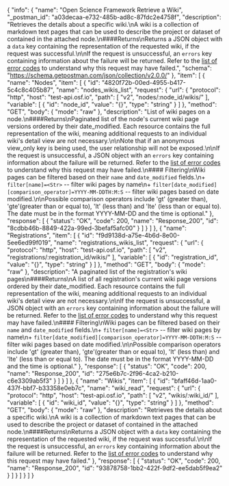 {
  "info": {
    "name": "Open Science Framework Retrieve a Wiki",
    "_postman_id": "a03decaa-e732-485b-ad8c-87fdc2e4758f",
    "description": "Retrieves the details about a specific wiki.\nA wiki is a collection of markdown text pages that can be used to describe the project or dataset of contained in the attached node.\n####Returns\nReturns a JSON object with a `data` key containing the representation of the requested wiki, if the request was successful.\n\nIf the request is unsuccessful, an `errors` key containing information about the failure will be returned. Refer to the [list of error codes](#Introduction_error_codes) to understand why this request may have failed.",
    "schema": "https://schema.getpostman.com/json/collection/v2.0.0/"
  },
  "item": [
    {
      "name": "Nodes",
      "item": [
        {
          "id": "4820f72b-00ed-4955-b417-5c4c8c405b87",
          "name": "nodes_wikis_list",
          "request": {
            "url": {
              "protocol": "http",
              "host": "test-api.osf.io",
              "path": [
                "v2",
                "nodes/:node_id/wikis/"
              ],
              "variable": [
                {
                  "id": "node_id",
                  "value": "{}",
                  "type": "string"
                }
              ]
            },
            "method": "GET",
            "body": {
              "mode": "raw"
            },
            "description": "List of wiki pages on a node.\n####Returns\nPaginated list of the node's current wiki page versions ordered by their date_modified. Each resource contains the full representation of the wiki, meaning additional requests to an individual wiki's detail view are not necessary.\n\nNote that if an anonymous view_only key is being used, the user relationship will not be exposed.\n\nIf the request is unsuccessful, a JSON object with an `errors` key containing information about the failure will be returned. Refer to the [list of error codes](#Introduction_error_codes) to understand why this request may have failed.\n#### Filtering\nWiki pages can be filtered based on their `name` and `date_modified` fields.\n+ `filter[name]=<Str>` -- filter wiki pages by name\n+ `filter[date_modified][comparison_operator]=YYYY-MM-DDTH:M:S` -- filter wiki pages based on date modified.\n\nPossible comparison operators include 'gt' (greater than), 'gte'(greater than or equal to), 'lt' (less than) and 'lte' (less than or equal to). The date must be in the format YYYY-MM-DD and the time is optional."
          },
          "response": [
            {
              "status": "OK",
              "code": 200,
              "name": "Response_200",
              "id": "8cdbb46b-8849-422a-99ed-3befaf5afc00"
            }
          ]
        }
      ]
    },
    {
      "name": "Registrations",
      "item": [
        {
          "id": "f9d9138d-a75e-4b6d-8e00-5ee6ed99f019",
          "name": "registrations_wikis_list",
          "request": {
            "url": {
              "protocol": "http",
              "host": "test-api.osf.io",
              "path": [
                "v2",
                "registrations/:registration_id/wikis/"
              ],
              "variable": [
                {
                  "id": "registration_id",
                  "value": "{}",
                  "type": "string"
                }
              ]
            },
            "method": "GET",
            "body": {
              "mode": "raw"
            },
            "description": "A paginated list of the registration's wiki pages\n####Returns\nA list of all registration's current wiki page versions ordered by their date_modified. Each resource contains the full representation of the wiki, meaning additional requests to an individual wiki's detail view are not necessary.\n\nIf the request is unsuccessful, a JSON object with an `errors` key containing information about the failure will be returned. Refer to the [list of error codes](#Introduction_error_codes) to understand why this request may have failed.\n#### Filtering\nWiki pages can be filtered based on their `name` and `date_modified` fields.\n+ `filter[name]=<Str>` -- filter wiki pages by name\n+ `filter[date_modified][comparison_operator]=YYYY-MM-DDTH:M:S` -- filter wiki pages based on date modified.\n\nPossible comparison operators include 'gt' (greater than), 'gte'(greater than or equal to), 'lt' (less than) and 'lte' (less than or equal to). The date must be in the format YYYY-MM-DD and the time is optional."
          },
          "response": [
            {
              "status": "OK",
              "code": 200,
              "name": "Response_200",
              "id": "275e6b7c-2f96-4ca2-b210-c6e3309ab5f3"
            }
          ]
        }
      ]
    },
    {
      "name": "Wikis",
      "item": [
        {
          "id": "bfaff46d-1aa0-437f-bbf7-b33358e0eb7c",
          "name": "wiki_read",
          "request": {
            "url": {
              "protocol": "http",
              "host": "test-api.osf.io",
              "path": [
                "v2",
                "wikis/:wiki_id/"
              ],
              "variable": [
                {
                  "id": "wiki_id",
                  "value": "{}",
                  "type": "string"
                }
              ]
            },
            "method": "GET",
            "body": {
              "mode": "raw"
            },
            "description": "Retrieves the details about a specific wiki.\nA wiki is a collection of markdown text pages that can be used to describe the project or dataset of contained in the attached node.\n####Returns\nReturns a JSON object with a `data` key containing the representation of the requested wiki, if the request was successful.\n\nIf the request is unsuccessful, an `errors` key containing information about the failure will be returned. Refer to the [list of error codes](#Introduction_error_codes) to understand why this request may have failed."
          },
          "response": [
            {
              "status": "OK",
              "code": 200,
              "name": "Response_200",
              "id": "93878758-1bb2-422f-9df2-ee5dab5f9ea2"
            }
          ]
        }
      ]
    }
  ]
}